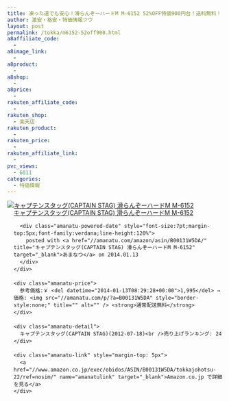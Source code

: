```yaml
---
title: 凍った道でも安心！滑らんぞーハードM M-6152 52%OFF特価900円台！送料無料！
author: 激安・格安・特価情報ツウ
layout: post
permalink: /tokka/m6152-52off900.html
a8affiliate_code:
  -
a8image_link:
  -
a8product:
  -
a8shop:
  -
a8price:
  -
rakuten_affiliate_code:
  -
rakuten_shop:
  - 楽天店
rakuten_product:
  -
rakuten_price:
  -
rakuten_affiliate_link:
  -
pvc_views:
  - 6011
categories:
  - 特価情報
---
```

<div class="amanatu-box" style="margin-bottom:0px;">
  <div class="amanatu-image" style="float:left;">
    <a href="//www.amazon.co.jp/exec/obidos/ASIN/B00131W5DA/tokkajohotsu-22/ref=nosim/" name="amanatulink" target="_blank"><img src="//i2.wp.com/ecx.images-amazon.com/images/I/41ilCPFODUL._SL160_.jpg?w=546" alt="キャプテンスタッグ(CAPTAIN STAG) 滑らんぞーハードM M-6152" style="border: none;" data-recalc-dims="1" /></a>
  </div>

  <div class="amanatu-info" style="float:left;margin-left:15px;line-height:120%">
    <div class="amanatu-name" style="margin-bottom:10px;line-height:120%">
      <a href="//www.amazon.co.jp/exec/obidos/ASIN/B00131W5DA/tokkajohotsu-22/ref=nosim/" name="amanatulink" target="_blank">キャプテンスタッグ(CAPTAIN STAG) 滑らんぞーハードM M-6152</a>

      <div class="amanatu-powered-date" style="font-size:7pt;margin-top:5px;font-family:verdana;line-height:120%">
        posted with <a href="//amanatu.com/amazon/asin/B00131W5DA/" title="キャプテンスタッグ(CAPTAIN STAG) 滑らんぞーハードM M-6152" target="_blank">あまなつ</a> on 2014.01.13
      </div>
    </div>

    <div class="amanatu-price">
      参考価格:￥ <del datetime="2014-01-13T08:29:28+00:00">1,995</del> → 価格: <img src="//amanatu.com/p/?a=B00131W5DA" style="border-style:none;" title="" alt="" /> <strong>通常配送無料</strong>
    </div>

    <div class="amanatu-detail">
      キャプテンスタッグ(CAPTAIN STAG)(2012-07-18)<br />売り上げランキング: 24
    </div>

    <div class="amanatu-link" style="margin-top: 5px">
      <a href="//www.amazon.co.jp/exec/obidos/ASIN/B00131W5DA/tokkajohotsu-22/ref=nosim/" name="amanatulink" target="_blank">Amazon.co.jp で詳細を見る</a>
    </div>
  </div>

  <div class="amanatu-footer" style="clear: left">
  </div>
</div>
